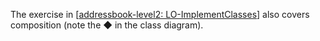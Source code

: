 <panel type="info" header="`W5.5a` Can explain the meaning of composition :star::star::star:" expanded no-close>
  <include src="../../book/oopDesign/associations/composition/full.md" boilerplate />
</panel>

<!-- ==================================================================================================== -->

<panel type="info" header="`W5.5b` Can implement composition :star::star::star:" expanded no-close>
  <include src="../../book/oopImplementation/composition/full.md" boilerplate />
  <panel header=":dart: Evidence" expanded>

The exercise in [[addressbook-level2: LO-ImplementClasses]({{module_org}}/addressbook-level2/blob/master/doc/LearningOutcomes.md#implement-a-class-lo-implementclass)] also covers composition (note the &#9670; in the class diagram).

  </panel>
</panel>
